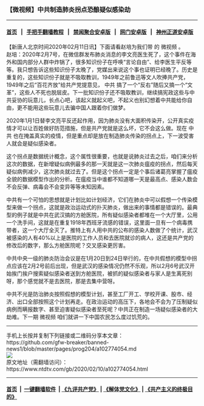 ### 【微视频】中共制造肺炎拐点恐酿疑似感染劫
------------------------

#### [首页](https://github.com/gfw-breaker/banned-news1/blob/master/README.md) &nbsp;&nbsp;|&nbsp;&nbsp; [手把手翻墙教程](https://github.com/gfw-breaker/guides/wiki) &nbsp;&nbsp;|&nbsp;&nbsp; [禁闻聚合安卓版](https://github.com/gfw-breaker/bn-android) &nbsp;&nbsp;|&nbsp;&nbsp; [网门安卓版](https://github.com/oGate2/oGate) &nbsp;&nbsp;|&nbsp;&nbsp; [神州正道安卓版](https://github.com/SzzdOgate/update) 



<div><div class="post_content" itemprop="articleBody">
 <p>
  【新唐人北京时间2020年02月11日讯】下面请看赵培为我们带 的
  <ok href="https://www.ntdtv.com/gb/微视频.htm">
   微视频
  </ok>
  。
  <br/>
  赵培：2020年2月7号，在微信群发布肺炎消息的李文亮医生死了，这个事件在海外和国内部分人群中炸锅了，很多知识份子在呼唤“言论自由”、给李医生平反等等。我只想告诉这些知识份子太晚了，党媒出来说这个事也证明已经晚了。历史是重复的，这些知识份子就是不吸取教训，1949年之前鲁迅等文人吹捧共产党，1949年之后“百花齐放”给共产党提意见，
  <ok href="https://www.ntdtv.com/gb/中共.htm">
   中共
  </ok>
  搞了一个“反右”随后又搞一个“文革”，这些人不死也脱层皮。下一批知识份子还不吸取教训，继续搞宪政这些与中共妥协的玩意儿，长点心吧，该起义就起义吧，不起义也别幻想着中共能给你自由，更不能用这些玩意儿去骗中国人跟着你们做梦。
 </p>
 <p>
  2020年1月1日替李文亮平反还起作用，因为肺炎没有大面积传染开，公开真实疫情才可以让百姓做好防范措施，但是共产党就是这么坏，它不会这么做。现在
  <ok href="https://www.ntdtv.com/gb/中共.htm">
   中共
  </ok>
  也在掩盖真实的疫情，但是重点却是放在制造肺炎传染的拐点上，下一波受害人就会是疑似感染者。
 </p>
 <p>
  这个拐点是数据统计概念，这个属性很重要，也就是说肺炎过去之后，咱们来分析这次的数据，在新增疑似病例最多的那一天就是这一次肺炎瘟疫的拐点，然后每天疑似病例减少，这次肺炎就过去了。但是这个拐点一定是个事后诸葛亮掌握了瘟疫全貌的数据模型作出的分析。在瘟疫当中谁都不知道哪一天是最高点、感染人数会不会反弹、病毒会不会变异等等未知因素。
 </p>
 <p>
  中共有一个可怕的思想就是计划比如计划经济，它们在肺炎中可以假想一个传染模型来做一个拐点，这就是政治运动式的扑灭肺炎，做出来的事情都是错误的。最典型的例子就是中共在武汉搞的方舱医院，所有疑似感染者都堆在一个大厅里，公用一个洗手间，这就是在重复1918年西班牙流感的错误，这里面一旦有一个病毒携带者，这一个大厅全灭了。推特上有人用中共的公布的感染人数做了个统计，武汉被感染的人有40%以上是医院的工作人员和去医院就诊的病人，这还是共产党的修改后的数字，那么方舱医院呢？交叉感染更厉害。
 </p>
 <p>
  中共中央一级的肺炎防治会议是在1月20日到24日举行的，在中共假想的模型中拐点应该在2月2号前后出现，但是武汉的感染情况仍然不乐观，所以2月6号武汉开始挨门挨户搜索疑似感染者送到方舱医院，被抓的疑似感染者与家人是生离死别呀，那个感觉就不是去医院，那是去集中营呀。
 </p>
 <p>
  中共不光是防治肺炎按照假想的模型计划，甚至工厂开工、学校开课、股市、经济、出口全部按照这个计划再走。在政治运动的高压下，各地会不会为了压制疑似病例而瞒报数字、甚至迫害疑似感染者至死呢？中共正在制造一场疑似感染者的大劫难。下一期
  <ok href="https://www.ntdtv.com/gb/微视频.htm">
   微视频
  </ok>
  咱们就讲一下中国农民怎么度过饥荒的。
 </p>
 <div class="single_ad">
 </div>
</div>
</div>
<hr/>
手机上长按并复制下列链接或二维码分享本文章：<br/>
https://github.com/gfw-breaker/banned-news1/blob/master/pages/prog204/a102774054.md <br/>
<a href='https://github.com/gfw-breaker/banned-news1/blob/master/pages/prog204/a102774054.md'><img src='https://github.com/gfw-breaker/banned-news1/blob/master/pages/prog204/a102774054.md.png'/></a> <br/>
原文地址（需翻墙访问）：https://www.ntdtv.com/gb/2020/02/10/a102774054.html


------------------------
#### [首页](https://github.com/gfw-breaker/banned-news1/blob/master/README.md) &nbsp;|&nbsp; [一键翻墙软件](https://github.com/gfw-breaker/nogfw/blob/master/README.md) &nbsp;| [《九评共产党》](https://github.com/gfw-breaker/9ping.md/blob/master/README.md#九评之一评共产党是什么) | [《解体党文化》](https://github.com/gfw-breaker/jtdwh.md/blob/master/README.md) | [《共产主义的终极目的》](https://github.com/gfw-breaker/gczydzjmd.md/blob/master/README.md)


<img src='http://gfw-breaker.win/banned-news/pages/prog204/a102774054.md' width='0px' height='0px'/>